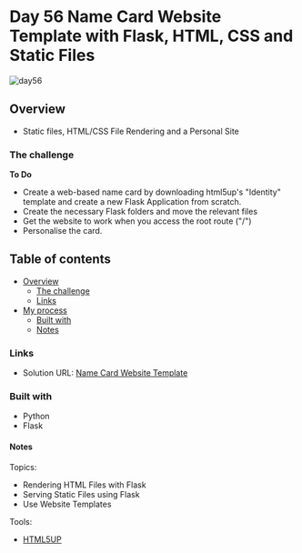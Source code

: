 # Day 56 Name Card Website Template with Flask, HTML, CSS and Static Files

![day56](https://github.com/user-attachments/assets/f8a55f6c-43da-49c3-8744-f7a57faee6c7)


## Overview

- Static files, HTML/CSS File Rendering and a Personal Site

### The challenge
**To Do**
- Create a web-based name card by downloading html5up's "Identity" template and create a new Flask Application from scratch.
- Create the necessary Flask folders and move the relevant files
- Get the website to work when you access the root route ("/")
- Personalise the card.

## Table of contents

- [Overview](#overview)
  - [The challenge](#the-challenge)
  - [Links](#links)
- [My process](#my-process)
  - [Built with](#built-with)
  - [Notes](#notes)

### Links

- Solution URL: [Name Card Website Template](https://github.com/Mikerniker/100_Days_of_Python/tree/main/Day56)

### Built with

- Python
- Flask

#### Notes
Topics:
- Rendering HTML Files with Flask
- Serving Static Files using Flask
- Use Website Templates 

Tools: 
- [HTML5UP](https://html5up.net/)
